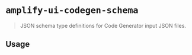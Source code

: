 # `amplify-ui-codegen-schema`

> JSON schema type definitions for Code Generator input JSON files.

## Usage
